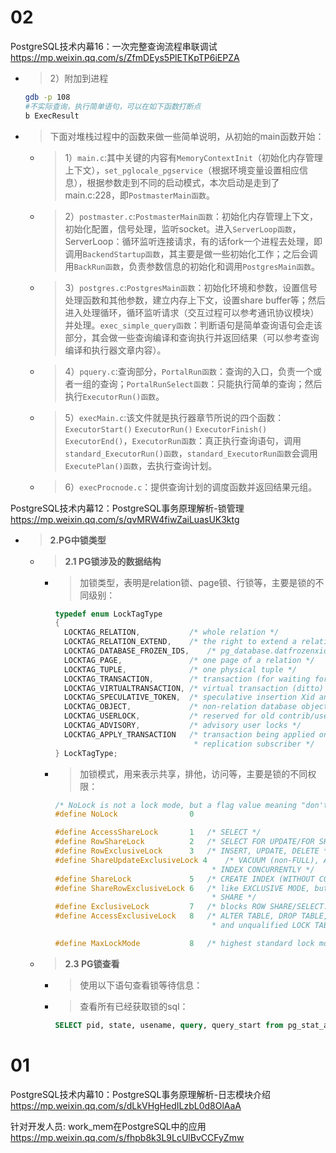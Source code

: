 
# 02

PostgreSQL技术内幕16：一次完整查询流程串联调试 https://mp.weixin.qq.com/s/ZfmDEys5PlETKpTP6iEPZA
- > 2）附加到进程
  ```sh
  gdb -p 108
  #不实际查询，执行简单语句，可以在如下函数打断点
  b ExecResult
  ```
- > 下面对堆栈过程中的函数来做一些简单说明，从初始的main函数开始：
  * > 1）`main.c`:其中关键的内容有`MemoryContextInit`（初始化内存管理上下文），`set_pglocale_pgservice`（根据环境变量设置相应信息），根据参数走到不同的启动模式，本次启动是走到了main.c:228，即`PostmasterMain函数`。
  * > 2）`postmaster.c`:`PostmasterMain函数`：初始化内存管理上下文，初始化配置，信号处理，监听socket。进入`ServerLoop函数`，ServerLoop：循环监听连接请求，有的话fork一个进程去处理，即调用`BackendStartup函数`，其主要是做一些初始化工作；之后会调用`BackRun函数`，负责参数信息的初始化和调用`PostgresMain函数`。
  * > 3）`postgres.c`:`PostgresMain函数`：初始化环境和参数，设置信号处理函数和其他参数，建立内存上下文，设置share buffer等；然后进入处理循环，循环监听请求（交互过程可以参考通讯协议模块）并处理。`exec_simple_query函数`：判断语句是简单查询语句会走该部分，其会做一些查询编译和查询执行并返回结果（可以参考查询编译和执行器文章内容）。
  * > 4）`pquery.c`:查询部分，`PortalRun函数`：查询的入口，负责一个或者一组的查询；`PortalRunSelect函数`：只能执行简单的查询；然后执行`ExecutorRun()函数`。
  * > 5）`execMain.c`:该文件就是执行器章节所说的四个函数：`ExecutorStart()` `ExecutorRun()` `ExecutorFinish()` `ExecutorEnd()`，`ExecutorRun函数`：真正执行查询语句，调用`standard_ExecutorRun()函数`，`standard_ExecutorRun函数`会调用`ExecutePlan()函数`，去执行查询计划。
  * > 6）`execProcnode.c`：提供查询计划的调度函数并返回结果元组。

PostgreSQL技术内幕12：PostgreSQL事务原理解析-锁管理 https://mp.weixin.qq.com/s/qvMRW4fiwZaiLuasUK3ktg
- > **2.PG中锁类型**
  * > **2.1 PG锁涉及的数据结构**
    + > 加锁类型，表明是relation锁、page锁、行锁等，主要是锁的不同级别：
      ```c
      typedef enum LockTagType
      {
      	LOCKTAG_RELATION,			/* whole relation */
      	LOCKTAG_RELATION_EXTEND,	/* the right to extend a relation */
      	LOCKTAG_DATABASE_FROZEN_IDS,	/* pg_database.datfrozenxid */
      	LOCKTAG_PAGE,				/* one page of a relation */
      	LOCKTAG_TUPLE,				/* one physical tuple */
      	LOCKTAG_TRANSACTION,		/* transaction (for waiting for xact done) */
      	LOCKTAG_VIRTUALTRANSACTION, /* virtual transaction (ditto) */
      	LOCKTAG_SPECULATIVE_TOKEN,	/* speculative insertion Xid and token */
      	LOCKTAG_OBJECT,				/* non-relation database object */
      	LOCKTAG_USERLOCK,			/* reserved for old contrib/userlock code */
      	LOCKTAG_ADVISORY,			/* advisory user locks */
      	LOCKTAG_APPLY_TRANSACTION	/* transaction being applied on a logical
      								 * replication subscriber */
      } LockTagType;
      ```
    + > 加锁模式，用来表示共享，排他，访问等，主要是锁的不同权限：
      ```c
      /* NoLock is not a lock mode, but a flag value meaning "don't get a lock" */
      #define NoLock				0

      #define AccessShareLock		1	/* SELECT */
      #define RowShareLock			2	/* SELECT FOR UPDATE/FOR SHARE */
      #define RowExclusiveLock		3	/* INSERT, UPDATE, DELETE */
      #define ShareUpdateExclusiveLock 4	/* VACUUM (non-FULL), ANALYZE, CREATE
      									 * INDEX CONCURRENTLY */
      #define ShareLock				5	/* CREATE INDEX (WITHOUT CONCURRENTLY) */
      #define ShareRowExclusiveLock	6	/* like EXCLUSIVE MODE, but allows ROW
      									 * SHARE */
      #define ExclusiveLock			7	/* blocks ROW SHARE/SELECT...FOR UPDATE */
      #define AccessExclusiveLock	8	/* ALTER TABLE, DROP TABLE, VACUUM FULL,
      									 * and unqualified LOCK TABLE */

      #define MaxLockMode			8	/* highest standard lock mode */
      ```
  * > **2.3 PG锁查看**
    + > 使用以下语句查看锁等待信息：
    + > 查看所有已经获取锁的sql：
      ```sql
      SELECT pid, state, usename, query, query_start from pg_stat_activity where pid in (select pid from pg_locks l join pg_class t on l.relation = t.oid and t.relkind = 'r');
      ```

# 01

PostgreSQL技术内幕10：PostgreSQL事务原理解析-日志模块介绍 https://mp.weixin.qq.com/s/dLkVHgHedILzbL0d8OlAaA

针对开发人员: work_mem在PostgreSQL中的应用 https://mp.weixin.qq.com/s/fhpb8k3L9LcUlBvCCFyZmw
